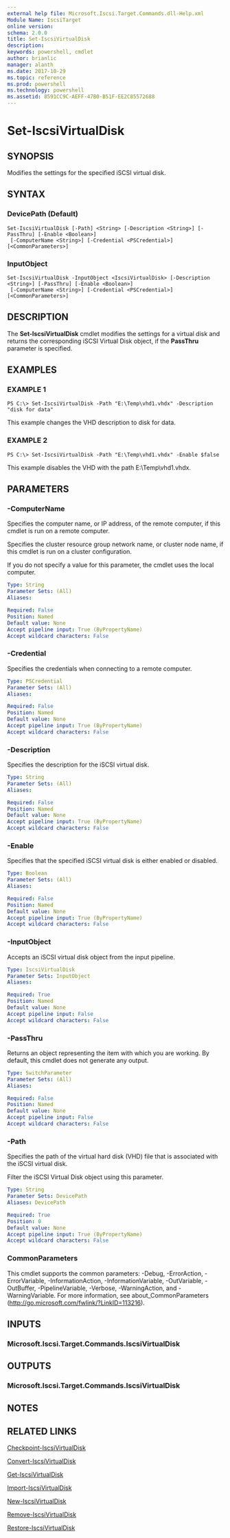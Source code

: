 ```yaml
---
external help file: Microsoft.Iscsi.Target.Commands.dll-Help.xml
Module Name: IscsiTarget
online version: 
schema: 2.0.0
title: Set-IscsiVirtualDisk
description: 
keywords: powershell, cmdlet
author: brianlic
manager: alanth
ms.date: 2017-10-29
ms.topic: reference
ms.prod: powershell
ms.technology: powershell
ms.assetid: 8591CC9C-AEFF-47B0-B51F-EE2C85572688
---
```


# Set-IscsiVirtualDisk

## SYNOPSIS
Modifies the settings for the specified iSCSI virtual disk.

## SYNTAX

### DevicePath (Default)
```
Set-IscsiVirtualDisk [-Path] <String> [-Description <String>] [-PassThru] [-Enable <Boolean>]
 [-ComputerName <String>] [-Credential <PSCredential>] [<CommonParameters>]
```

### InputObject
```
Set-IscsiVirtualDisk -InputObject <IscsiVirtualDisk> [-Description <String>] [-PassThru] [-Enable <Boolean>]
 [-ComputerName <String>] [-Credential <PSCredential>] [<CommonParameters>]
```

## DESCRIPTION
The **Set-IscsiVirtualDisk** cmdlet modifies the settings for a virtual disk and returns the corresponding iSCSI Virtual Disk object, if the **PassThru** parameter is specified.

## EXAMPLES

### EXAMPLE 1
```
PS C:\> Set-IscsiVirtualDisk -Path "E:\Temp\vhd1.vhdx" -Description "disk for data"
```

This example changes the VHD description to disk for data.

### EXAMPLE 2
```
PS C:\> Set-IscsiVirtualDisk -Path "E:\Temp\vhd1.vhdx" -Enable $false
```

This example disables the VHD with the path E:\Temp\vhd1.vhdx.

## PARAMETERS

### -ComputerName
Specifies the computer name, or IP address, of the remote computer, if this cmdlet is run on a remote computer. 
                         
Specifies the cluster resource group network name, or cluster node name, if this cmdlet is run on a cluster configuration.

If you do not specify a value for this parameter, the cmdlet uses the local computer.

```yaml
Type: String
Parameter Sets: (All)
Aliases: 

Required: False
Position: Named
Default value: None
Accept pipeline input: True (ByPropertyName)
Accept wildcard characters: False
```

### -Credential
Specifies the credentials when connecting to a remote computer.

```yaml
Type: PSCredential
Parameter Sets: (All)
Aliases: 

Required: False
Position: Named
Default value: None
Accept pipeline input: True (ByPropertyName)
Accept wildcard characters: False
```

### -Description
Specifies the description for the iSCSI virtual disk.

```yaml
Type: String
Parameter Sets: (All)
Aliases: 

Required: False
Position: Named
Default value: None
Accept pipeline input: True (ByPropertyName)
Accept wildcard characters: False
```

### -Enable
Specifies that the specified iSCSI virtual disk is either enabled or disabled.

```yaml
Type: Boolean
Parameter Sets: (All)
Aliases: 

Required: False
Position: Named
Default value: None
Accept pipeline input: True (ByPropertyName)
Accept wildcard characters: False
```

### -InputObject
Accepts an iSCSI virtual disk object from the input pipeline.

```yaml
Type: IscsiVirtualDisk
Parameter Sets: InputObject
Aliases: 

Required: True
Position: Named
Default value: None
Accept pipeline input: False
Accept wildcard characters: False
```

### -PassThru
Returns an object representing the item with which you are working.
By default, this cmdlet does not generate any output.

```yaml
Type: SwitchParameter
Parameter Sets: (All)
Aliases: 

Required: False
Position: Named
Default value: None
Accept pipeline input: False
Accept wildcard characters: False
```

### -Path
Specifies the path of the virtual hard disk (VHD) file that is associated with the iSCSI virtual disk. 
                         
Filter the iSCSI Virtual Disk object using this parameter.

```yaml
Type: String
Parameter Sets: DevicePath
Aliases: DevicePath

Required: True
Position: 0
Default value: None
Accept pipeline input: True (ByPropertyName)
Accept wildcard characters: False
```

### CommonParameters
This cmdlet supports the common parameters: -Debug, -ErrorAction, -ErrorVariable, -InformationAction, -InformationVariable, -OutVariable, -OutBuffer, -PipelineVariable, -Verbose, -WarningAction, and -WarningVariable. For more information, see about_CommonParameters (http://go.microsoft.com/fwlink/?LinkID=113216).

## INPUTS

### Microsoft.Iscsi.Target.Commands.IscsiVirtualDisk

## OUTPUTS

### Microsoft.Iscsi.Target.Commands.IscsiVirtualDisk

## NOTES

## RELATED LINKS

[Checkpoint-IscsiVirtualDisk](./Checkpoint-IscsiVirtualDisk.md)

[Convert-IscsiVirtualDisk](./Convert-IscsiVirtualDisk.md)

[Get-IscsiVirtualDisk](./Get-IscsiVirtualDisk.md)

[Import-IscsiVirtualDisk](./Import-IscsiVirtualDisk.md)

[New-IscsiVirtualDisk](./New-IscsiVirtualDisk.md)

[Remove-IscsiVirtualDisk](./Remove-IscsiVirtualDisk.md)

[Restore-IscsiVirtualDisk](./Restore-IscsiVirtualDisk.md)

